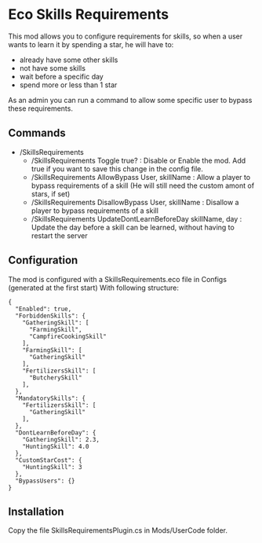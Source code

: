 # Eco Skills Requirements

This mod allows you to configure requirements for skills, so when a user wants to learn it by spending a star, he will have to:
- already have some other skills
- not have some skills
- wait before a specific day
- spend more or less than 1 star

As an admin you can run a command to allow some specific user to bypass these requirements.

## Commands

* /SkillsRequirements
  * /SkillsRequirements Toggle true?                              : Disable or Enable the mod. Add true if you want to save this change in the config file.
  * /SkillsRequirements AllowBypass User, skillName               : Allow a player to bypass requirements of a skill (He will still need the custom amont of stars, if set)
  * /SkillsRequirements DisallowBypass User, skillName            : Disallow a player to bypass requirements of a skill
  * /SkillsRequirements UpdateDontLearnBeforeDay skillName, day   : Update the day before a skill can be learned, without having to restart the server

## Configuration

The mod is configured with a SkillsRequirements.eco file in Configs (generated at the first start)
With following structure:

```
{
  "Enabled": true,
  "ForbiddenSkills": {
    "GatheringSkill": [
      "FarmingSkill",
      "CampfireCookingSkill"
    ],
    "FarmingSkill": [
      "GatheringSkill"
    ],
    "FertilizersSkill": [
      "ButcherySkill"
    ],
  },
  "MandatorySkills": {
    "FertilizersSkill": [
      "GatheringSkill"
    ],
  },
  "DontLearnBeforeDay": {
    "GatheringSkill": 2.3,
    "HuntingSkill": 4.0
  },
  "CustomStarCost": {
    "HuntingSkill": 3
  },
  "BypassUsers": {}
}
```

## Installation

Copy the file SkillsRequirementsPlugin.cs in Mods/UserCode folder.
